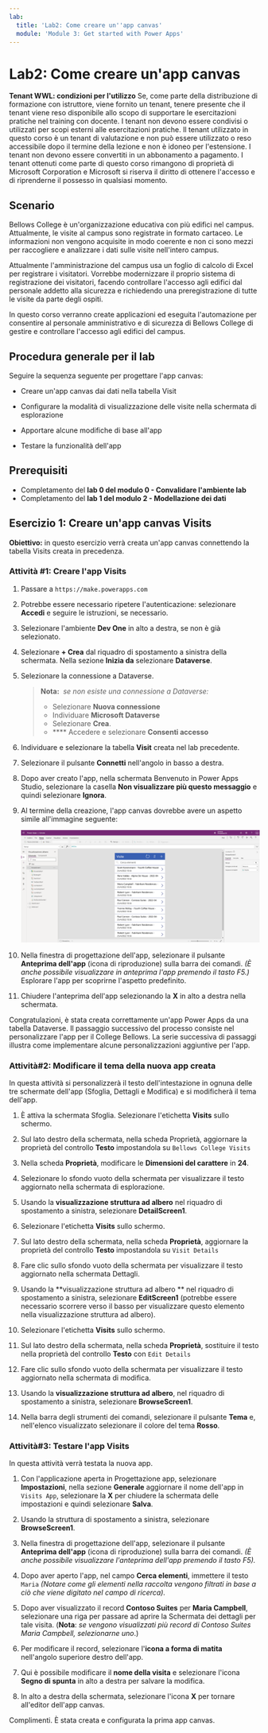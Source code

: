 ```yaml
---
lab:
  title: 'Lab2: Come creare un''app canvas'
  module: 'Module 3: Get started with Power Apps'
---
```


# Lab2: Come creare un'app canvas

**Tenant WWL: condizioni per l'utilizzo** Se, come parte della distribuzione di formazione con istruttore, viene fornito un tenant, tenere presente che il tenant viene reso disponibile allo scopo di supportare le esercitazioni pratiche nel training con docente. I tenant non devono essere condivisi o utilizzati per scopi esterni alle esercitazioni pratiche. Il tenant utilizzato in questo corso è un tenant di valutazione e non può essere utilizzato o reso accessibile dopo il termine della lezione e non è idoneo per l'estensione. I tenant non devono essere convertiti in un abbonamento a pagamento. I tenant ottenuti come parte di questo corso rimangono di proprietà di Microsoft Corporation e Microsoft si riserva il diritto di ottenere l'accesso e di riprenderne il possesso in qualsiasi momento. 

## Scenario

Bellows College è un'organizzazione educativa con più edifici nel campus. Attualmente, le visite al campus sono registrate in formato cartaceo. Le informazioni non vengono acquisite in modo coerente e non ci sono mezzi per raccogliere e analizzare i dati sulle visite nell'intero campus.

Attualmente l'amministrazione del campus usa un foglio di calcolo di Excel per registrare i visitatori. Vorrebbe modernizzare il proprio sistema di registrazione dei visitatori, facendo controllare l'accesso agli edifici dal personale addetto alla sicurezza e richiedendo una preregistrazione di tutte le visite da parte degli ospiti.

In questo corso verranno create applicazioni ed eseguita l'automazione per consentire al personale amministrativo e di sicurezza di Bellows College di gestire e controllare l'accesso agli edifici del campus.


## Procedura generale per il lab

Seguire la sequenza seguente per progettare l'app canvas:

- Creare un'app canvas dai dati nella tabella Visit

- Configurare la modalità di visualizzazione delle visite nella schermata di esplorazione

- Apportare alcune modifiche di base all'app

- Testare la funzionalità dell'app

## Prerequisiti

- Completamento del **lab 0 del modulo 0 - Convalidare l'ambiente lab**
- Completamento del **lab 1 del modulo 2 - Modellazione dei dati**


## Esercizio 1: Creare un'app canvas Visits

**Obiettivo:** in questo esercizio verrà creata un'app canvas connettendo la tabella Visits creata in precedenza.


### Attività \#1: Creare l'app Visits

1.  Passare a `https://make.powerapps.com`

2.  Potrebbe essere necessario ripetere l'autenticazione: selezionare **Accedi** e seguire le istruzioni, se necessario.

3.  Selezionare l'ambiente **Dev One** in alto a destra, se non è già selezionato.

4.  Selezionare **+ Crea** dal riquadro di spostamento a sinistra della schermata. Nella sezione **Inizia da** selezionare **Dataverse**.

5.  Selezionare la connessione a Dataverse.

    > **Nota:**  *se non esiste una connessione a Dataverse:*
    > - Selezionare **Nuova connessione**
    > - Individuare **Microsoft Dataverse**
    > - Selezionare **Crea**.
    > - **** Accedere e selezionare **Consenti accesso**

6.  Individuare e selezionare la tabella **Visit** creata nel lab precedente.

7.  Selezionare il pulsante **Connetti** nell'angolo in basso a destra.

8.  Dopo aver creato l'app, nella schermata Benvenuto in Power Apps Studio, selezionare la casella **Non visualizzare più questo messaggio** e quindi selezionare **Ignora**.

9.  Al termine della creazione, l'app canvas dovrebbe avere un aspetto simile all'immagine seguente:

    ![App canvas creata dai dati Visit.](media/2-canvas-app-from-data.png)

10.  Nella finestra di progettazione dell'app, selezionare il pulsante **Anteprima dell'app** (icona di riproduzione) sulla barra dei comandi. *(È anche possibile visualizzare in anteprima l'app premendo il tasto F5.)* Esplorare l'app per scoprirne l'aspetto predefinito.

11. Chiudere l'anteprima dell'app selezionando la **X** in alto a destra nella schermata.

Congratulazioni, è stata creata correttamente un'app Power Apps da una tabella Dataverse. Il passaggio successivo del processo consiste nel personalizzare l'app per il College Bellows. La serie successiva di passaggi illustra come implementare alcune personalizzazioni aggiuntive per l'app.


### Attività\#2: Modificare il tema della nuova app creata

In questa attività si personalizzerà il testo dell'intestazione in ognuna delle tre schermate dell'app (Sfoglia, Dettagli e Modifica) e si modificherà il tema dell'app. 

1.  È attiva la schermata Sfoglia. Selezionare l'etichetta **Visits** sullo schermo.

1.  Sul lato destro della schermata, nella scheda Proprietà, aggiornare la proprietà del controllo **Testo** impostandola su `Bellows College Visits`

1.  Nella scheda **Proprietà**, modificare le **Dimensioni del carattere** in **24**. 

1.  Selezionare lo sfondo vuoto della schermata per visualizzare il testo aggiornato nella schermata di esplorazione. 

1.  Usando la **visualizzazione struttura ad albero** nel riquadro di spostamento a sinistra, selezionare **DetailScreen1**. 

1.  Selezionare l'etichetta **Visits** sullo schermo.

1.  Sul lato destro della schermata, nella scheda **Proprietà**, aggiornare la proprietà del controllo **Testo** impostandola su `Visit Details`

1.  Fare clic sullo sfondo vuoto della schermata per visualizzare il testo aggiornato nella schermata Dettagli.

1.  Usando la **visualizzazione struttura ad albero ** nel riquadro di spostamento a sinistra, selezionare **EditScreen1** (potrebbe essere necessario scorrere verso il basso per visualizzare questo elemento nella visualizzazione struttura ad albero).

1.  Selezionare l'etichetta **Visits** sullo schermo.

1.  Sul lato destro della schermata, nella scheda **Proprietà**, sostituire il testo nella proprietà del controllo **Testo** con `Edit Details`

1.  Fare clic sullo sfondo vuoto della schermata per visualizzare il testo aggiornato nella schermata di modifica.

1.  Usando la **visualizzazione struttura ad albero**, nel riquadro di spostamento a sinistra, selezionare **BrowseScreen1**.

1.  Nella barra degli strumenti dei comandi, selezionare il pulsante **Tema** e, nell'elenco visualizzato selezionare il colore del tema **Rosso**.


### Attività\#3: Testare l'app Visits

In questa attività verrà testata la nuova app.

1.  Con l'applicazione aperta in Progettazione app, selezionare **Impostazioni**, nella sezione **Generale** aggiornare il nome dell'app in `Visits App`, selezionare la **X** per chiudere la schermata delle impostazioni e quindi selezionare **Salva**.

2.  Usando la struttura di spostamento a sinistra, selezionare **BrowseScreen1**.

3.  Nella finestra di progettazione dell'app, selezionare il pulsante **Anteprima dell'app** (icona di riproduzione) sulla barra dei comandi. *(È anche possibile visualizzare l'anteprima dell'app premendo il tasto F5).*

4.  Dopo aver aperto l'app, nel campo **Cerca elementi**, immettere il testo `Maria`
     *(Notare come gli elementi nella raccolta vengono filtrati in base a ciò che viene digitato nel campo di ricerca).*

5.  Dopo aver visualizzato il record **Contoso Suites** per **Maria Campbell**, selezionare una riga per passare ad aprire la Schermata dei dettagli per tale visita. (**Nota**: *se vengono visualizzati più record di Contoso Suites Maria Campbell, selezionarne uno*.)

6.  Per modificare il record, selezionare l'**icona a forma di matita** nell'angolo superiore destro dell'app.

7.  Qui è possibile modificare il **nome della visita** e selezionare l'icona **Segno di spunta** in alto a destra per salvare la modifica.

8.  In alto a destra della schermata, selezionare l'icona **X** per tornare all'editor dell'app canvas.

Complimenti. È stata creata e configurata la prima app canvas.

